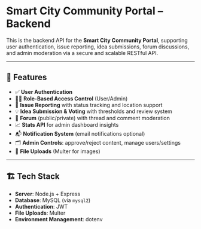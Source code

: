 # Smart City Community Portal – Backend

This is the backend API for the **Smart City Community Portal**, supporting user authentication, issue reporting, idea submissions, forum discussions, and admin moderation via a secure and scalable RESTful API.

---

## 🚀 Features

- ✅ **User Authentication** 
- 🧑‍💼 **Role-Based Access Control** (User/Admin)
- 📌 **Issue Reporting** with status tracking and location support
- 💡 **Idea Submission & Voting** with thresholds and review system
- 🧵 **Forum** (public/private) with thread and comment moderation
- 📈 **Stats API** for admin dashboard insights
- 📬 **Notification System** (email notifications optional)
- 🗂️ **Admin Controls**: approve/reject content, manage users/settings
- 📁 **File Uploads** (Multer for images)

---

## 🏗️ Tech Stack

- **Server**: Node.js + Express
- **Database**: MySQL (via `mysql2`)
- **Authentication**: JWT 
- **File Uploads**: Multer
- **Environment Management**: dotenv
